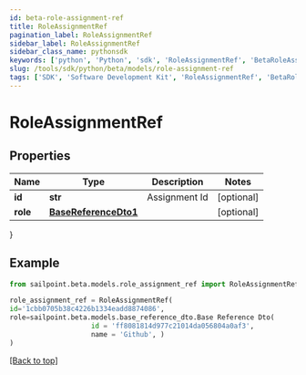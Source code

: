 ```yaml
---
id: beta-role-assignment-ref
title: RoleAssignmentRef
pagination_label: RoleAssignmentRef
sidebar_label: RoleAssignmentRef
sidebar_class_name: pythonsdk
keywords: ['python', 'Python', 'sdk', 'RoleAssignmentRef', 'BetaRoleAssignmentRef'] 
slug: /tools/sdk/python/beta/models/role-assignment-ref
tags: ['SDK', 'Software Development Kit', 'RoleAssignmentRef', 'BetaRoleAssignmentRef']
---
```


# RoleAssignmentRef


## Properties

Name | Type | Description | Notes
------------ | ------------- | ------------- | -------------
**id** | **str** | Assignment Id | [optional] 
**role** | [**BaseReferenceDto1**](base-reference-dto1) |  | [optional] 
}

## Example

```python
from sailpoint.beta.models.role_assignment_ref import RoleAssignmentRef

role_assignment_ref = RoleAssignmentRef(
id='1cbb0705b38c4226b1334eadd8874086',
role=sailpoint.beta.models.base_reference_dto.Base Reference Dto(
                    id = 'ff8081814d977c21014da056804a0af3', 
                    name = 'Github', )
)

```
[[Back to top]](#) 

